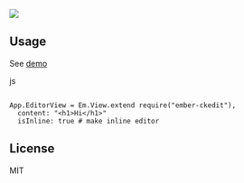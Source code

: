 
![](https://dl.dropbox.com/u/30162278/ember-ckedit.png)

Usage
-------

See [demo](http://kelonye.github.com/#/pages/ckedit)

js

```

App.EditorView = Em.View.extend require("ember-ckedit"),
  content: "<h1>Hi</h1>"
  isInline: true # make inline editor

```


License
-------------

MIT